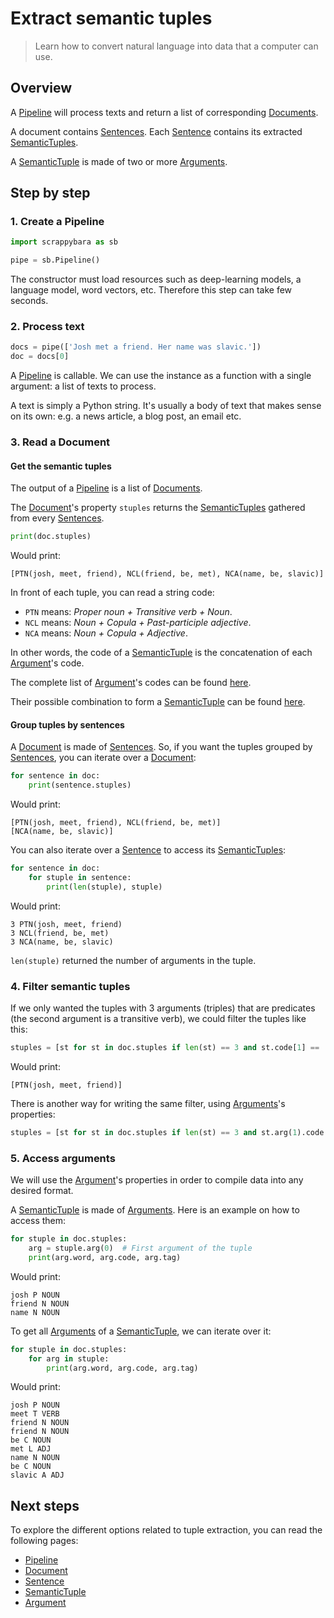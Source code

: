 # Extract semantic tuples

> Learn how to convert natural language into data that a computer can use.

## Overview

A [Pipeline](pipeline) will process texts and return a list of corresponding [Documents](document).

A document contains [Sentences](sentence). Each [Sentence](sentence) contains its extracted [SemanticTuples](semantic-tuple).

A [SemanticTuple](semantic-tuple) is made of two or more [Arguments](argument).

## Step by step

### 1. Create a Pipeline

```python
import scrappybara as sb

pipe = sb.Pipeline()
```
The constructor must load resources such as deep-learning models, a language model, word vectors, etc. Therefore this step can take few seconds. 

### 2. Process text

```python
docs = pipe(['Josh met a friend. Her name was slavic.'])
doc = docs[0]
```

A [Pipeline](pipeline) is callable. We can use the instance as a function with a single argument: a list of texts to process.

A text is simply a Python string. It's usually a body of text that makes sense on its own: e.g. a news article, a blog post, an email etc.

### 3. Read a Document

#### Get the semantic tuples

The output of a [Pipeline](pipeline) is a list of [Documents](document).

The [Document](document)'s property `stuples` returns the [SemanticTuples](semantic-tuple) gathered from every [Sentences](sentence).

```python
print(doc.stuples)
```

Would print:

```terminal
[PTN(josh, meet, friend), NCL(friend, be, met), NCA(name, be, slavic)]
```

In front of each tuple, you can read a string code:
* `PTN` means: *Proper noun + Transitive verb + Noun*.
* `NCL` means: *Noun + Copula + Past-participle adjective*.
* `NCA` means: *Noun + Copula + Adjective*. 

In other words, the code of a [SemanticTuple](semantic-tuple) is the concatenation of each [Argument](argument)'s code.

The complete list of [Argument](argument)'s codes can be found [here](argument#code).

Their possible combination to form a [SemanticTuple](semantic-tuple) can be found [here](semantic-tuple#code).

#### Group tuples by sentences

A [Document](document) is made of [Sentences](sentence). So, if you want the tuples grouped by [Sentences](sentence), you can iterate over a [Document](document):


```python
for sentence in doc:
    print(sentence.stuples)
```

Would print:

```terminal
[PTN(josh, meet, friend), NCL(friend, be, met)]
[NCA(name, be, slavic)]
```

You can also iterate over a [Sentence](sentence) to access its [SemanticTuples](semantic-tuple):

```python
for sentence in doc:
    for stuple in sentence:
        print(len(stuple), stuple)
```

Would print:

```terminal
3 PTN(josh, meet, friend)
3 NCL(friend, be, met)
3 NCA(name, be, slavic)
```

`len(stuple)` returned the number of arguments in the tuple.


### 4. Filter semantic tuples

If we only wanted the tuples with 3 arguments (triples) that are predicates (the second argument is a transitive verb), we could filter the tuples like this:

```python
stuples = [st for st in doc.stuples if len(st) == 3 and st.code[1] == 'T']
```

Would print:

```terminal
[PTN(josh, meet, friend)]
```

There is another way for writing the same filter, using [Arguments](argument.md)'s properties:

```python
stuples = [st for st in doc.stuples if len(st) == 3 and st.arg(1).code == 'T']
```

### 5. Access arguments

We will use the [Argument](argument.md)'s properties in order to compile data into any desired format.

A [SemanticTuple](semantic-tuple.md) is made of [Arguments](argument.md). Here is an example on how to access them:

```python
for stuple in doc.stuples:
    arg = stuple.arg(0)  # First argument of the tuple
    print(arg.word, arg.code, arg.tag)
```

Would print:

```terminal
josh P NOUN
friend N NOUN
name N NOUN
```

To get all [Arguments](argument.md) of a [SemanticTuple](semantic-tuple.md), we can iterate over it:

```python
for stuple in doc.stuples:
    for arg in stuple:
        print(arg.word, arg.code, arg.tag)
```

Would print:

```terminal
josh P NOUN
meet T VERB
friend N NOUN
friend N NOUN
be C NOUN
met L ADJ
name N NOUN
be C NOUN
slavic A ADJ
``` 

## Next steps

To explore the different options related to tuple extraction, you can read the following pages:
- [Pipeline](pipeline.md)
- [Document](document.md)
- [Sentence](sentence.md)
- [SemanticTuple](semantic-tuple.md)
- [Argument](argument.md)
